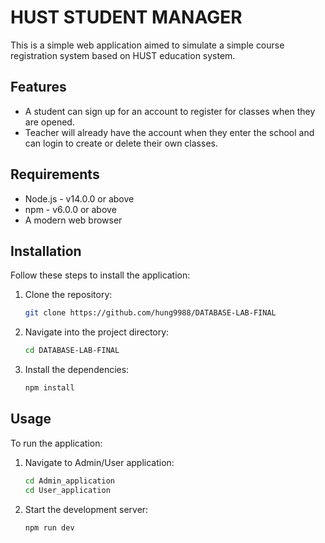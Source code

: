 # HUST STUDENT MANAGER

This is a simple web application aimed to simulate a simple course registration system based on HUST education system.

## Features

* A student can sign up for an account to register for classes when they are opened.
* Teacher will already have the account when they enter the school and can login to create or delete their own classes.
  
## Requirements

* Node.js - v14.0.0 or above
* npm - v6.0.0 or above
* A modern web browser

## Installation

Follow these steps to install the application:

1. Clone the repository:
   ```bash
   git clone https://github.com/hung9988/DATABASE-LAB-FINAL
3. Navigate into the project directory:
   ```bash
   cd DATABASE-LAB-FINAL
6. Install the dependencies:
   ```bash
   npm install


## Usage

To run the application:
1. Navigate to Admin/User application:
   ```bash
   cd Admin_application
   cd User_application
2. Start the development server:
   ```bash
   npm run dev
   

